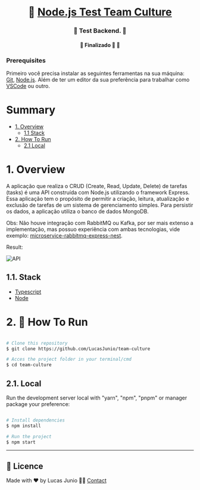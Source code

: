 <h1 align="center">
     🐙 <a href="#" alt=""> Node.js Test Team Culture</a>
</h1>

<h3 align="center">
    🧪 Test Backend. 💚
</h3>

<h4 align="center">
    🚧   Finalizado 🚀 🚧
</h4>

### Prerequisites

Primeiro você precisa instalar as seguintes ferramentas na sua máquina:
[Git](https://git-scm.com), [Node.js](https://nodejs.org/en/).
Além de ter um editor da sua preferência para trabalhar como [VSCode](https://code.visualstudio.com/) ou outro.

# Summary

- [1. Overview](#1-overview)
  - [1.1 Stack](#11-stack)
- [2. How To Run](#2-🔬-how-to-run)
  - [2.1 Local](#22-local)

# 1. Overview

A aplicação que realiza o CRUD (Create, Read, Update, Delete) de tarefas (tasks) é uma API construída com Node.js utilizando o framework Express. Essa aplicação tem o propósito de permitir a criação, leitura, atualização e exclusão de tarefas de um sistema de gerenciamento simples. Para persistir os dados, a aplicação utiliza o banco de dados MongoDB.

Obs: Não houve integração com RabbitMQ ou Kafka, por ser mais extenso a implementação, mas possuo experiência com ambas tecnologias, vide exemplo: [microservice-rabbitmq-express-nest](https://github.com/LucasJunio/microservice-rabbitmq-express-nest).

Result:

![API](.docs/gifs/local.gif)

## 1.1. Stack

- [Typescript](https://www.typescriptlang.org/.docs/handbook/typescript-in-5-minutes.html)
- [Node](https://nodejs.org/en/about/)

# 2. 🔬 How To Run

```bash

# Clone this repository
$ git clone https://github.com/LucasJunio/team-culture

# Acces the project folder in your terminal/cmd
$ cd team-culture

```

## 2.1. Local

Run the development server local with &quot;yarn&quot;, &quot;npm&quot;, &quot;pnpm&quot; or manager package your preference:

```bash

# Install dependencies
$ npm install

# Run the project
$ npm start

```

---

## 📝 Licence

Made with ❤️ by Lucas Junio 👋🏽 [Contact](https://www.linkedin.com/in/lucas-junio/)
